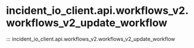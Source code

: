 # incident_io_client.api.workflows_v2.workflows_v2_update_workflow

::: incident_io_client.api.workflows_v2.workflows_v2_update_workflow